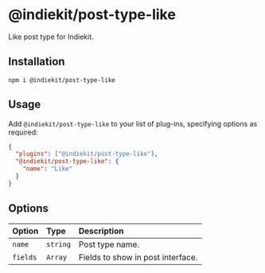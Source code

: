 # @indiekit/post-type-like

Like post type for Indiekit.

## Installation

`npm i @indiekit/post-type-like`

## Usage

Add `@indiekit/post-type-like` to your list of plug-ins, specifying options as required:

```json
{
  "plugins": ["@indiekit/post-type-like"],
  "@indiekit/post-type-like": {
    "name": "Like"
  }
}
```

## Options

| Option   | Type     | Description                       |
| :------- | :------- | :-------------------------------- |
| `name`   | `string` | Post type name.                   |
| `fields` | `Array`  | Fields to show in post interface. |
